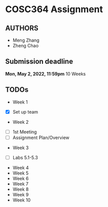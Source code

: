# COSC364 Assignment

## AUTHORS
* Meng Zhang
* Zheng Chao

## Submission deadline
**Mon, May 2, 2022, 11:59pm**
10 Weeks

## TODOs

* Week 1
- [x] Set up team

* Week 2
- [ ] 1st Meeting
- [ ] Assignment Plan/Overview

* Week 3
- [ ] Labs 5.1-5.3

* Week 4
* Week 5
* Week 6
* Week 7
* Week 8
* Week 9
* Week 10
